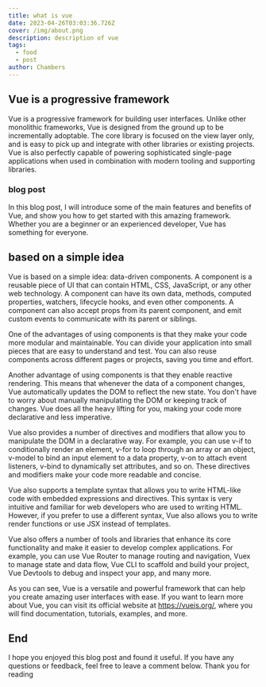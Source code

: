 ```yaml
---
title: what is vue
date: 2023-04-26T03:03:36.726Z
cover: /img/about.png
description: description of vue
tags:
  - food
  - post
author: Chambers
---
```

## Vue is a progressive framework

Vue is a progressive framework for building user interfaces. Unlike other monolithic frameworks, Vue is designed from the ground up to be incrementally adoptable. The core library is focused on the view layer only, and is easy to pick up and integrate with other libraries or existing projects. Vue is also perfectly capable of powering sophisticated single-page applications when used in combination with modern tooling and supporting libraries.

### blog post



In this blog post, I will introduce some of the main features and benefits of Vue, and show you how to get started with this amazing framework. Whether you are a beginner or an experienced developer, Vue has something for everyone.

## based on a simple idea

Vue is based on a simple idea: data-driven components. A component is a reusable piece of UI that can contain HTML, CSS, JavaScript, or any other web technology. A component can have its own data, methods, computed properties, watchers, lifecycle hooks, and even other components. A component can also accept props from its parent component, and emit custom events to communicate with its parent or siblings.

One of the advantages of using components is that they make your code more modular and maintainable. You can divide your application into small pieces that are easy to understand and test. You can also reuse components across different pages or projects, saving you time and effort.

Another advantage of using components is that they enable reactive rendering. This means that whenever the data of a component changes, Vue automatically updates the DOM to reflect the new state. You don't have to worry about manually manipulating the DOM or keeping track of changes. Vue does all the heavy lifting for you, making your code more declarative and less imperative.

Vue also provides a number of directives and modifiers that allow you to manipulate the DOM in a declarative way. For example, you can use v-if to conditionally render an element, v-for to loop through an array or an object, v-model to bind an input element to a data property, v-on to attach event listeners, v-bind to dynamically set attributes, and so on. These directives and modifiers make your code more readable and concise.

Vue also supports a template syntax that allows you to write HTML-like code with embedded expressions and directives. This syntax is very intuitive and familiar for web developers who are used to writing HTML. However, if you prefer to use a different syntax, Vue also allows you to write render functions or use JSX instead of templates.

Vue also offers a number of tools and libraries that enhance its core functionality and make it easier to develop complex applications. For example, you can use Vue Router to manage routing and navigation, Vuex to manage state and data flow, Vue CLI to scaffold and build your project, Vue Devtools to debug and inspect your app, and many more.

As you can see, Vue is a versatile and powerful framework that can help you create amazing user interfaces with ease. If you want to learn more about Vue, you can visit its official website at https://vuejs.org/, where you will find documentation, tutorials, examples, and more.

## End


I hope you enjoyed this blog post and found it useful. If you have any questions or feedback, feel free to leave a comment below. Thank you for reading